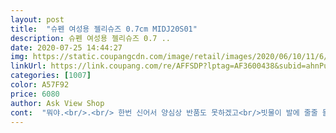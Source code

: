 ```yaml
---
layout: post 
title:  "슈펜 여성용 젤리슈즈 0.7cm MIDJ20S01" 
description: 슈펜 여성용 젤리슈즈 0.7 ..
date: 2020-07-25 14:44:27 
img: https://static.coupangcdn.com/image/retail/images/2020/06/10/11/6/c8d5808c-3f78-41d5-99d6-26febc3a4b68.jpg 
linkUrl: https://link.coupang.com/re/AFFSDP?lptag=AF3600438&subid=ahnPublicAsk&pageKey=1689952250&itemId=2877972000&vendorItemId=70867101517&traceid=V0-113-f7c1f0ddd913cc04 
categories: [1007] 
color: A57F92 
price: 6080 
author: Ask View Shop 
cont:  "뭐야.<br/>.<br/> 한번 신어서 양심상 반품도 못하겠고<br/>빗물이 발에 줄줄 들어와요<br/>사무실 와서 벗고 들여다 보니 구멍이 작게 나있어요<br/>새벽배송 와서 바로 신었는데 이거 뭐에요 하자제품ㅠ<br/>신발은 편하고 예뻐서 마음에 들었는데.<br/>.<br/><br/>이거 뭐 비와서 신고 나가봐야 아는거잖아요.<br/>.<br/><br/>제대로 신지도 못하고 버리게 생겼어요<br/>칼발은 반사이즈 다운, 보통발 이상은 정사이즈 추천해요<br/>" 
---
```

